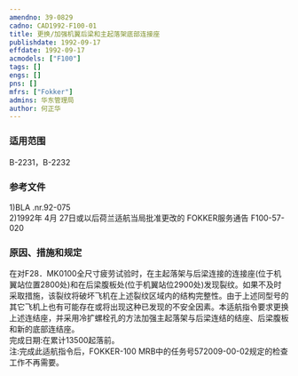 ```yaml
---
amendno: 39-0829  
cadno: CAD1992-F100-01  
title: 更换/加强机翼后梁和主起落架底部连接座  
publishdate: 1992-09-17  
effdate: 1992-09-17  
acmodels: ["F100"]  
tags: []  
engs: []  
pns: []  
mfrs: ["Fokker"]  
admins: 华东管理局  
author: 何正华  
---
```

  
### 适用范围  
B-2231，B-2232  
  
<!--more-->  
### 参考文件  
  1)BLA .nr.92-075  
2)1992年 4月 27日或以后荷兰适航当局批准更改的 FOKKER服务通告 F100-57-020  
  
### 原因、措施和规定  

  在对F28．MK0100全尺寸疲劳试验时，在主起落架与后梁连接的连接座(位于机翼站位置2800处)和在后梁腹板处(位于机翼站位2900处)发现裂纹。如果不及时采取措施，该裂纹将破坏飞机在上述裂纹区域内的结构完整性。由于上述同型号的其它飞机上也有可能存在或将出现这种已发现的不安全因素。本适航指令要求更换上述连结座，并采用冷扩螺栓孔的方法加强主起落架与后梁连结的结座、后梁腹板和新的底部连结座。  
  完成日期:在累计13500起落前。  
  注:完成此适航指令后，FOKKER-100 MRB中的任务号572009-00-02规定的检查工作不再需要。  
  

